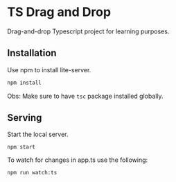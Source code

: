 # TS Drag and Drop

Drag-and-drop Typescript project for learning purposes.

## Installation

Use npm to install lite-server.

```bash
npm install
```

Obs: Make sure to have `tsc` package installed globally.

## Serving

Start the local server.

```npm start```

To watch for changes in app.ts use the following:

```npm run watch:ts```

